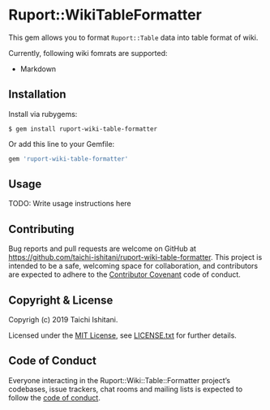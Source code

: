 # Ruport::WikiTableFormatter

This gem allows you to format `Ruport::Table` data into table format of wiki.

Currently, following wiki fomrats are supported:

* Markdown

## Installation

Install via rubygems:

```
$ gem install ruport-wiki-table-formatter
```

Or add this line to your Gemfile:

```ruby
gem 'ruport-wiki-table-formatter'
```

## Usage

TODO: Write usage instructions here

## Contributing

Bug reports and pull requests are welcome on GitHub at https://github.com/taichi-ishitani/ruport-wiki-table-formatter. This project is intended to be a safe, welcoming space for collaboration, and contributors are expected to adhere to the [Contributor Covenant](http://contributor-covenant.org) code of conduct.

## Copyright & License

Copyrigh (c) 2019 Taichi Ishitani.

Licensed under the [MIT License](https://opensource.org/licenses/MIT), see [LICENSE.txt](LICENSE.txt) for further details.

## Code of Conduct

Everyone interacting in the Ruport::Wiki::Table::Formatter project’s codebases, issue trackers, chat rooms and mailing lists is expected to follow the [code of conduct](https://github.com/[USERNAME]/ruport-wiki-table-formatter/blob/master/CODE_OF_CONDUCT.md).
